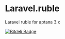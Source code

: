 Laravel.ruble
=============

Laravel ruble for aptana 3.x


[![Bitdeli Badge](https://d2weczhvl823v0.cloudfront.net/hicode/laravel.ruble/trend.png)](https://bitdeli.com/free "Bitdeli Badge")

